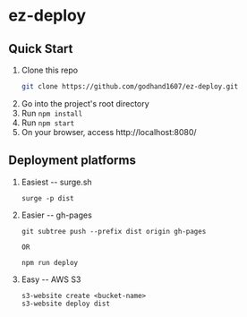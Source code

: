 # ez-deploy

## Quick Start
1. Clone this repo
    ``` sh
    git clone https://github.com/godhand1607/ez-deploy.git
    ```
2. Go into the project's root directory
3. Run `npm install`
4. Run `npm start`
5. On your browser, access http://localhost:8080/

## Deployment platforms
1. Easiest -- surge.sh
    ```
    surge -p dist
    ```
2. Easier -- gh-pages
    ```
    git subtree push --prefix dist origin gh-pages

    OR

    npm run deploy
    ```
3. Easy -- AWS S3
    ```
    s3-website create <bucket-name>
    s3-website deploy dist
    ```
